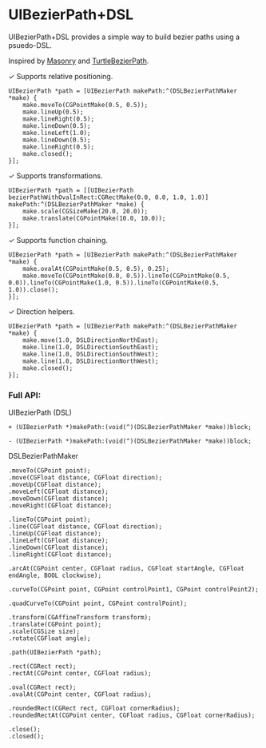 # UIBezierPath+DSL

UIBezierPath+DSL provides a simple way to build bezier paths using a psuedo-DSL.

Inspired by [Masonry](https://github.com/SnapKit/Masonry) and [TurtleBezierPath](https://github.com/mindbrix/TurtleBezierPath).

✓ Supports relative positioning.

```objc
UIBezierPath *path = [UIBezierPath makePath:^(DSLBezierPathMaker *make) {
    make.moveTo(CGPointMake(0.5, 0.5));
    make.lineUp(0.5);
    make.lineRight(0.5);
    make.lineDown(0.5);
    make.lineLeft(1.0);
    make.lineDown(0.5);
    make.lineRight(0.5);
    make.closed();
}];
```

✓ Supports transformations.

```objc
UIBezierPath *path = [[UIBezierPath bezierPathWithOvalInRect:CGRectMake(0.0, 0.0, 1.0, 1.0)] makePath:^(DSLBezierPathMaker *make) {
    make.scale(CGSizeMake(20.0, 20.0));
    make.translate(CGPointMake(10.0, 10.0));
}];
```

✓ Supports function chaining.

```objc
UIBezierPath *path = [UIBezierPath makePath:^(DSLBezierPathMaker *make) {
    make.ovalAt(CGPointMake(0.5, 0.5), 0.25);
    make.moveTo(CGPointMake(0.0, 0.5)).lineTo(CGPointMake(0.5, 0.0)).lineTo(CGPointMake(1.0, 0.5)).lineTo(CGPointMake(0.5, 1.0)).close();
}];
```

✓ Direction helpers.

```objc
UIBezierPath *path = [UIBezierPath makePath:^(DSLBezierPathMaker *make) {
    make.move(1.0, DSLDirectionNorthEast);
    make.line(1.0, DSLDirectionSouthEast);
    make.line(1.0, DSLDirectionSouthWest);
    make.line(1.0, DSLDirectionNorthWest);
    make.closed();
}];
```

### Full API:

UIBezierPath (DSL)

```objc
+ (UIBezierPath *)makePath:(void(^)(DSLBezierPathMaker *make))block;

- (UIBezierPath *)makePath:(void(^)(DSLBezierPathMaker *make))block;
```

DSLBezierPathMaker

```objc
.moveTo(CGPoint point);
.move(CGFloat distance, CGFloat direction);
.moveUp(CGFloat distance);
.moveLeft(CGFloat distance);
.moveDown(CGFloat distance);
.moveRight(CGFloat distance);

.lineTo(CGPoint point);
.line(CGFloat distance, CGFloat direction);
.lineUp(CGFloat distance);
.lineLeft(CGFloat distance);
.lineDown(CGFloat distance);
.lineRight(CGFloat distance);

.arcAt(CGPoint center, CGFloat radius, CGFloat startAngle, CGFloat endAngle, BOOL clockwise);

.curveTo(CGPoint point, CGPoint controlPoint1, CGPoint controlPoint2);

.quadCurveTo(CGPoint point, CGPoint controlPoint);

.transform(CGAffineTransform transform);
.translate(CGPoint point);
.scale(CGSize size);
.rotate(CGFloat angle);

.path(UIBezierPath *path);

.rect(CGRect rect);
.rectAt(CGPoint center, CGFloat radius);

.oval(CGRect rect);
.ovalAt(CGPoint center, CGFloat radius);

.roundedRect(CGRect rect, CGFloat cornerRadius);
.roundedRectAt(CGPoint center, CGFloat radius, CGFloat cornerRadius);

.close();
.closed();
```
